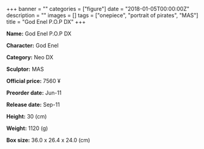 +++
banner = ""
categories = ["figure"]
date = "2018-01-05T00:00:00Z"
description = ""
images = []
tags = ["onepiece", "portrait of pirates", "MAS"]
title = "God Enel P.O.P DX"
+++

**Name:** God Enel P.O.P DX

**Character:** God Enel

**Category:** Neo DX 

**Sculptor:** MAS

**Official price:** 7560 ¥

**Preorder date:** Jun-11

**Release date:** Sep-11

**Height:** 30 (cm)

**Weight:** 1120 (g)

**Box size:** 36.0 x 26.4 x 24.0 (cm)


